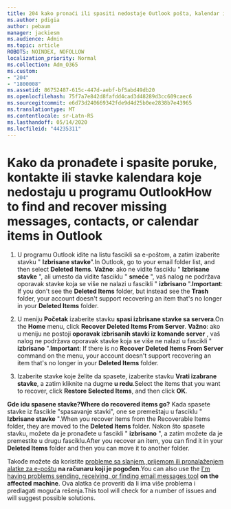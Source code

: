 ```yaml
---
title: 204 kako pronaći ili spasiti nedostaje Outlook pošta, kalendar ili kontakti
ms.author: pdigia
author: pebaum
manager: jackiesm
ms.audience: Admin
ms.topic: article
ROBOTS: NOINDEX, NOFOLLOW
localization_priority: Normal
ms.collection: Adm_O365
ms.custom:
- "204"
- "1800008"
ms.assetid: 86752487-615c-447d-aebf-bf5abd49db20
ms.openlocfilehash: 75f7a7e842d8fafdd4cad3d48289d3cc609caec6
ms.sourcegitcommit: e6d73d240669342fde9d4d25b0ee2838b7e43965
ms.translationtype: MT
ms.contentlocale: sr-Latn-RS
ms.lasthandoff: 05/14/2020
ms.locfileid: "44235311"
---
```

# <a name="how-to-find-and-recover-missing-messages-contacts-or-calendar-items-in-outlook"></a><span data-ttu-id="ce3ef-102">Kako da pronađete i spasite poruke, kontakte ili stavke kalendara koje nedostaju u programu Outlook</span><span class="sxs-lookup"><span data-stu-id="ce3ef-102">How to find and recover missing messages, contacts, or calendar items in Outlook</span></span>

1. <span data-ttu-id="ce3ef-103">U programu Outlook idite na listu fascikli sa e-poštom, a zatim izaberite stavku " **Izbrisane stavke**".</span><span class="sxs-lookup"><span data-stu-id="ce3ef-103">In Outlook, go to your email folder list, and then select **Deleted Items**.</span></span> <span data-ttu-id="ce3ef-104">**Važno**: ako ne vidite fasciklu " **Izbrisane stavke** ", ali umesto da vidite fasciklu " **smeće** ", vaš nalog ne podržava oporavak stavke koja se više ne nalazi u fascikli " **izbrisano** ".</span><span class="sxs-lookup"><span data-stu-id="ce3ef-104">**Important**: If you don't see the **Deleted Items** folder, but instead see the **Trash** folder, your account doesn't support recovering an item that's no longer in your **Deleted Items** folder.</span></span>

2. <span data-ttu-id="ce3ef-105">U meniju **Početak** izaberite stavku **spasi izbrisane stavke sa servera**.</span><span class="sxs-lookup"><span data-stu-id="ce3ef-105">On the **Home** menu, click **Recover Deleted Items From Server**.</span></span> <span data-ttu-id="ce3ef-106">**Važno**: ako u meniju ne postoji **oporavak izbrisanih stavki iz komande server** , vaš nalog ne podržava oporavak stavke koja se više ne nalazi u fascikli " **izbrisano** ".</span><span class="sxs-lookup"><span data-stu-id="ce3ef-106">**Important**: If there is no **Recover Deleted Items From Server** command on the menu, your account doesn't support recovering an item that's no longer in your **Deleted Items** folder.</span></span>

3. <span data-ttu-id="ce3ef-107">Izaberite stavke koje želite da spasete, izaberite stavku **Vrati izabrane stavke**, a zatim kliknite na dugme **u redu**.</span><span class="sxs-lookup"><span data-stu-id="ce3ef-107">Select the items that you want to recover, click **Restore Selected Items**, and then click **OK**.</span></span>

<span data-ttu-id="ce3ef-108">**Gde idu spasene stavke?**</span><span class="sxs-lookup"><span data-stu-id="ce3ef-108">**Where do recovered items go?**</span></span> <span data-ttu-id="ce3ef-109">Kada spasete stavke iz fascikle "spasavanje stavki", one se premeštaju u fasciklu " **Izbrisane stavke** ".</span><span class="sxs-lookup"><span data-stu-id="ce3ef-109">When you recover items from the Recoverable Items folder, they are moved to the **Deleted Items** folder.</span></span> <span data-ttu-id="ce3ef-110">Nakon što spasete stavku, možete da je pronađete u fascikli " **izbrisano** ", a zatim možete da je premestite u drugu fasciklu.</span><span class="sxs-lookup"><span data-stu-id="ce3ef-110">After you recover an item, you can find it in your **Deleted Items** folder and then you can move it to another folder.</span></span>

<span data-ttu-id="ce3ef-111">Takođe možete da koristite [probleme sa slanjem, prijemom ili pronalaženjem alatke za e-poštu](https://aka.ms/SaRA-OutlookSendReceive) **na računaru koji je pogođen**.</span><span class="sxs-lookup"><span data-stu-id="ce3ef-111">You can also use the [I'm having problems sending, receiving, or finding email messages tool](https://aka.ms/SaRA-OutlookSendReceive) **on the affected machine**.</span></span> <span data-ttu-id="ce3ef-112">Ova alatka će proveriti da li ima više problema i predlagati moguća rešenja.</span><span class="sxs-lookup"><span data-stu-id="ce3ef-112">This tool will check for a number of issues and will suggest possible solutions.</span></span>
